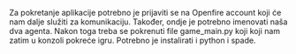Za pokretanje aplikacije potrebno je prijaviti se na Openfire account koji će nam dalje služiti za komunikaciju. 
Također, ondje je potrebno imenovati naša dva agenta. 
Nakon toga treba se pokrenuti file game_main.py koji koji nam zatim u konzoli pokreće igru. 
Potrebno je instalirati i python i spade.
